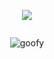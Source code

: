 
<p align="center"> <img src="![](https://komarev.com/ghpvc/?username=effyxt)"/> </p>
<p href="effyxt" align="center">
    <img alt="" src=https://lanyard.cnrad.dev/api/950426695683416146>

</p>
<p align="center"> <img src="https://gpvc.arturio.dev/effyxt" alt="goofy" /> </p>
